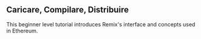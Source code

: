 ## Caricare, Compilare, Distribuire

This beginner level tutorial introduces Remix's interface and concepts used in Ethereum.